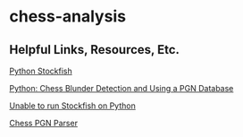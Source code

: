 # chess-analysis

## Helpful Links, Resources, Etc.
[Python Stockfish](https://github.com/zhelyabuzhsky/stockfish)

[Python: Chess Blunder Detection and Using a PGN Database](https://www.youtube.com/watch?v=u2-ydOlWZU4)

[Unable to run Stockfish on Python](https://chess.stackexchange.com/questions/31995/unable-to-run-stockfish-on-python)

[Chess PGN Parser](https://github.com/datasherlock/chess-analytics/blob/main/Chess%20PGN%20Parser.py)

